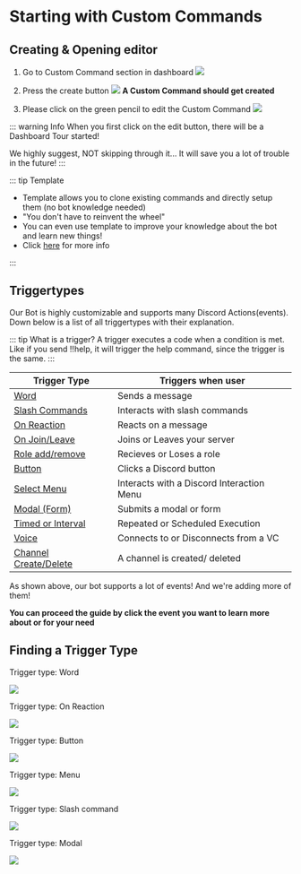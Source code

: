 # Starting with Custom Commands

## Creating & Opening editor

1. Go to Custom Command section in dashboard
![](https://i.imgur.com/OmrmDmN.png)
2. Press the create button
![](https://i.imgur.com/U8jJFR8.png)
**A Custom Command should get created**

3. Please click on the green pencil to edit the Custom Command
![](https://i.imgur.com/GSsPtLc.png)

::: warning Info
When you first click on the edit button, there will be a Dashboard Tour started!

We highly suggest, NOT skipping through it... It will save you a lot of trouble in the future! 
:::

::: tip Template
* Template allows you to clone existing commands and directly setup them (no bot knowledge needed)
* "You don't have to reinvent the wheel"
* You can even use template to improve your knowledge about the bot and learn new things!
* Click [here](../Guide/template.md) for more info

:::


## Triggertypes
 
Our Bot is highly customizable and supports many Discord Actions(events). Down below is a list of all triggertypes with their explanation.

::: tip What is a trigger?
A trigger executes a code when a condition is met. Like if you send !!help, it will trigger the help command, since the trigger is the same.
:::

| Trigger Type | Triggers when user|
| --------                                      | -------- |
| [Word](../Trigger/word.md)                    | Sends a message|
| [Slash Commands](../Trigger/slash.md)         | Interacts with slash commands|
| [On Reaction](../Trigger/reaction.md)         | Reacts on a message|
| [On Join/Leave](../Trigger/joinorleave.md)    | Joins or Leaves your server | 
| [Role add/remove](../Trigger/roleaddremove.md)| Recieves or Loses a role|
| [Button](../Trigger/button.md)                | Clicks a Discord button|
| [Select Menu](../Trigger/menu.md)           | Interacts with a Discord Interaction Menu|
| [Modal (Form)](../Trigger/modal.md)| Submits a modal or form|
| [Timed or Interval](../Trigger/time.md)       | Repeated or Scheduled Execution|
| [Voice](../Trigger/voicecondecon.md)          | Connects to or Disconnects from a VC|
| [Channel Create/Delete](../Trigger/channel.md)| A channel is created/ deleted|

As shown above, our bot supports a lot of events! And we're adding more of them! 

**You can proceed the guide by click the event you want to learn more about or for your need**


## Finding a Trigger Type

Trigger type: Word

![](https://i.imgur.com/zQtDgDM.png)

Trigger type: On Reaction

![](https://i.imgur.com/h1pe28J.gif)

Trigger type: Button

![](https://i.imgur.com/QrxFg8d.png)

Trigger type: Menu

![](https://i.imgur.com/7wZLMIq.gif)

Trigger type: Slash command

![](https://i.imgur.com/Hspy46H.gif)

Trigger type: Modal

![](https://i.imgur.com/ON9e1D4.png)
